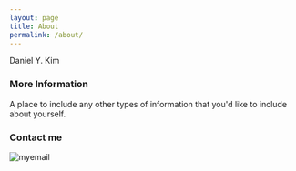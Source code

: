 ```yaml
---
layout: page
title: About
permalink: /about/
---
```


Daniel Y. Kim

### More Information

A place to include any other types of information that you'd like to include about yourself.

### Contact me

![myemail](https://cloud.githubusercontent.com/assets/5930292/8751838/c387a80e-2cea-11e5-880f-b90cbebaee03.gif)
